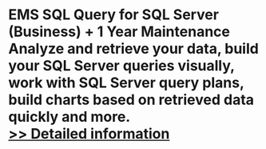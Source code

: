# EMS SQL Query for SQL Server (Business) + 1 Year Maintenance<br />Analyze and retrieve your data, build your SQL Server queries visually, work with SQL Server query plans, build charts based on retrieved data quickly and more.<br />[>> Detailed information](https://secure.shareit.com/shareit/product.html?productid=300068010&affiliateid=200057808)